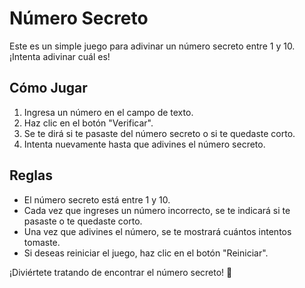 # Número Secreto

Este es un simple juego para adivinar un número secreto entre 1 y 10. ¡Intenta adivinar cuál es!

## Cómo Jugar

1. Ingresa un número en el campo de texto.
2. Haz clic en el botón "Verificar".
3. Se te dirá si te pasaste del número secreto o si te quedaste corto.
4. Intenta nuevamente hasta que adivines el número secreto.

## Reglas

- El número secreto está entre 1 y 10.
- Cada vez que ingreses un número incorrecto, se te indicará si te pasaste o te quedaste corto.
- Una vez que adivines el número, se te mostrará cuántos intentos tomaste.
- Si deseas reiniciar el juego, haz clic en el botón "Reiniciar".

¡Diviértete tratando de encontrar el número secreto! 🎉
